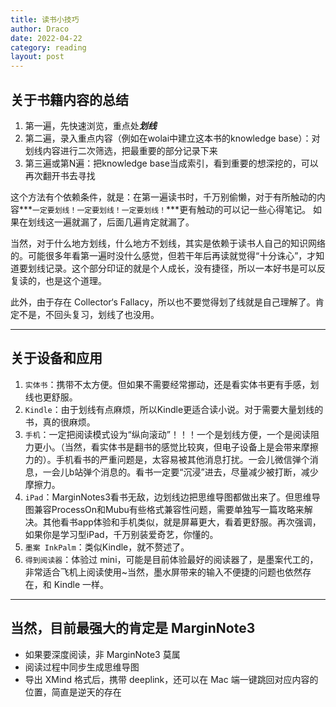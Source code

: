 ```yaml
---
title: 读书小技巧
author: Draco
date: 2022-04-22
category: reading
layout: post
---
```


## 关于书籍内容的总结

1. 第一遍，先快速浏览，重点处***划线***
2. 第二遍，录入重点内容（例如在wolai中建立这本书的knowledge base）：对划线内容进行二次筛选，把最重要的部分记录下来
3. 第三遍或第N遍：把knowledge base当成索引，看到重要的想深挖的，可以再次翻开书去寻找

这个方法有个依赖条件，就是：在第一遍读书时，千万别偷懒，对于有所触动的内容***`一定要划线！一定要划线！一定要划线！`***更有触动的可以记一些心得笔记。
如果在划线这一遍就漏了，后面几遍肯定就漏了。

当然，对于什么地方划线，什么地方不划线，其实是依赖于读书人自己的知识网络的。可能很多年看第一遍时没什么感觉，但若干年后再读就觉得“十分诛心”，才知道要划线记录。这个部分印证的就是个人成长，没有捷径，所以一本好书是可以反复读的，也是这个道理。

此外，由于存在 Collector‘s Fallacy，所以也不要觉得划了线就是自己理解了。肯定不是，不回头复习，划线了也没用。

---

## 关于设备和应用

1. `实体书`：携带不太方便。但如果不需要经常挪动，还是看实体书更有手感，划线也更舒服。
2. `Kindle`：由于划线有点麻烦，所以Kindle更适合读小说。对于需要大量划线的书，真的很麻烦。
3. `手机`：一定把阅读模式设为“纵向滚动”！！！一个是划线方便，一个是阅读阻力更小。（当然，看实体书是翻书的感觉比较爽，但电子设备上是会带来摩擦力的）。手机看书的严重问题是，太容易被其他消息打扰。一会儿微信弹个消息，一会儿b站弹个消息的。看书一定要“沉浸”进去，尽量减少被打断，减少摩擦力。
4. `iPad`：MarginNotes3看书无敌，边划线边把思维导图都做出来了。但思维导图兼容ProcessOn和Mubu有些格式兼容性问题，需要单独写一篇攻略来解决。其他看书app体验和手机类似，就是屏幕更大，看着更舒服。再次强调，如果你是学习型iPad，千万别装爱奇艺，你懂的。
5. `墨案 InkPalm`：类似Kindle，就不赘述了。
6. `得到阅读器`：体验过 mini，可能是目前体验最好的阅读器了，是墨案代工的，非常适合飞机上阅读使用~当然，墨水屏带来的输入不便捷的问题也依然存在，和 Kindle 一样。

---

## 当然，目前最强大的肯定是 MarginNote3

- 如果要深度阅读，非 MarginNote3 莫属
- 阅读过程中同步生成思维导图
- 导出 XMind 格式后，携带 deeplink，还可以在 Mac 端一键跳回对应内容的位置，简直是逆天的存在